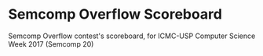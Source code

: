 # Semcomp Overflow Scoreboard
Semcomp Overflow contest's scoreboard, for ICMC-USP Computer Science Week 2017 (Semcomp 20)
